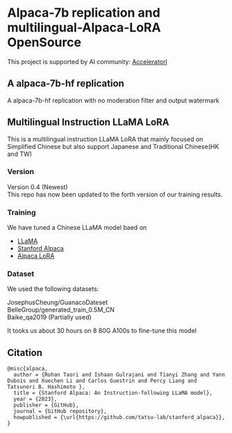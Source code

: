 # Alpaca-7b replication and multilingual-Alpaca-LoRA  OpenSource
This project is supported by AI community: [AcceleratorI](https://www.acceleratori.com)  
## A alpaca-7b-hf replication
A alpaca-7b-hf replication with no moderation filter and output watermark  
## Multilingual Instruction LLaMA LoRA 
This is a multilingual instruction LLaMA LoRA that mainly focused on Simplified Chinese but also support Japanese and Traditional Chinese(HK and TW)
### Version
Version 0.4 (Newest)  
This repo has now been updated to the forth version of our training results.
### Training
We have tuned a Chinese LLaMA model baed on  
- [LLaMA](https://ai.facebook.com/blog/large-language-model-llama-meta-ai/)  
- [Stanford Alpaca](https://github.com/tatsu-lab/stanford_alpaca)  
- [Alpaca LoRA](https://github.com/tloen/alpaca-lora)  
### Dataset
We used the following datasets:  
  
JosephusCheung/GuanacoDateset  
BelleGroup/generated_train_0.5M_CN  
Baike_qa2019 (Partially used)  
  
It tooks us about 30 hours on 8 80G A100s to fine-tune this model  

## Citation
```
@misc{alpaca,
  author = {Rohan Taori and Ishaan Gulrajani and Tianyi Zhang and Yann Dubois and Xuechen Li and Carlos Guestrin and Percy Liang and Tatsunori B. Hashimoto },
  title = {Stanford Alpaca: An Instruction-following LLaMA model},
  year = {2023},
  publisher = {GitHub},
  journal = {GitHub repository},
  howpublished = {\url{https://github.com/tatsu-lab/stanford_alpaca}},
}
```
